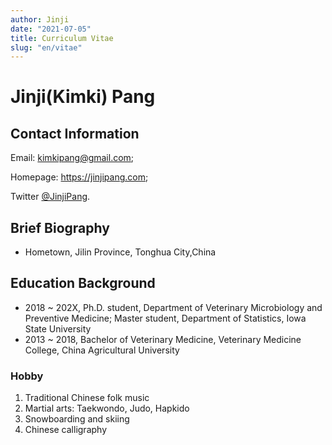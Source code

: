 ```yaml
---
author: Jinji
date: "2021-07-05"
title: Curriculum Vitae
slug: "en/vitae"
---
```


# Jinji(Kimki) Pang

## Contact Information

Email: kimkipang@gmail.com; 

Homepage: <https://jinjipang.com>; 

Twitter [@JinjiPang](https://twitter.com/JinjiPang).

## Brief Biography

- Hometown, Jilin Province, Tonghua City,China 


## Education Background

- 2018 ~ 202X, Ph.D. student, Department of Veterinary Microbiology and Preventive Medicine; Master student, Department of Statistics, Iowa State University
- 2013 ~ 2018, Bachelor of Veterinary Medicine, Veterinary Medicine College, China Agricultural University

### Hobby
1. Traditional Chinese folk music
2. Martial arts: Taekwondo, Judo, Hapkido
3. Snowboarding and skiing
4. Chinese calligraphy




